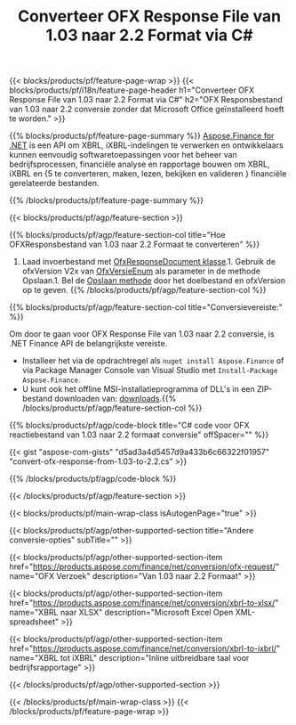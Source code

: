 ﻿---
title: Converteer OFX Response File van 1.03 naar 2.2 Format via C#
description: Voorbeeldcode voor OFX verzoekbestand van 1.03 naar 2.2 C# conversie. Gebruik API voorbeeldcode voor batch-OFX-verzoekconversie binnen op .NET gebaseerde applicaties. 
url: /nl/net/conversion/ofx-response/
family: finance
platformtag: net
feature: conversion
informat: OFX Response 1.03
outformat: OFX Response 2.2
otherformats: OFX Response
---
{{< blocks/products/pf/feature-page-wrap >}}
{{< blocks/products/pf/i18n/feature-page-header h1="Converteer OFX Response File van 1.03 naar 2.2 Format via C#" h2="OFX Responsbestand van 1.03 naar 2.2 conversie zonder dat Microsoft Office geïnstalleerd hoeft te worden." >}}

{{% blocks/products/pf/feature-page-summary %}}
[Aspose.Finance for .NET](https://products.aspose.com/finance/net/) is een API om XBRL, iXBRL-indelingen te verwerken en ontwikkelaars kunnen eenvoudig softwaretoepassingen voor het beheer van bedrijfsprocessen, financiële analyse en rapportage bouwen om XBRL, iXBRL en {5 te converteren, maken, lezen, bekijken en valideren } financiële gerelateerde bestanden. 

{{% /blocks/products/pf/feature-page-summary %}}

{{< blocks/products/pf/agp/feature-section >}}

{{% blocks/products/pf/agp/feature-section-col title="Hoe OFXResponsbestand van 1.03 naar 2.2 Formaat te converteren" %}}
1. Laad invoerbestand met [OfxResponseDocument klasse](https://apireference.aspose.com/finance/net/aspose.finance.ofx/ofxresponsedocument).1. Gebruik de ofxVersion V2x van [OfxVersieEnum](https://apireference.aspose.com/finance/net/aspose.finance.ofx/ofxversionenum) als parameter in de methode Opslaan.1. Bel de [Opslaan methode](https://apireference.aspose.com/finance/net/aspose.finance.ofx/ofxresponsedocument/methods/save) door het doelbestand en ofxVersion op te geven.
{{% /blocks/products/pf/agp/feature-section-col %}}

{{% blocks/products/pf/agp/feature-section-col title="Conversievereiste:" %}}

Om door te gaan voor OFX Response File van 1.03 naar 2.2 conversie, is .NET Finance API de belangrijkste vereiste.
- Installeer het via de opdrachtregel als ```nuget install Aspose.Finance``` of via Package Manager Console van Visual Studio met ```Install-Package Aspose.Finance```.
- U kunt ook het offline MSI-installatieprogramma of DLL's in een ZIP-bestand downloaden van: [downloads](https://downloads.aspose.com/finance/net).{{% /blocks/products/pf/agp/feature-section-col %}}

{{% blocks/products/pf/agp/code-block title="C# code voor OFX reactiebestand van 1.03 naar 2.2 formaat conversie" offSpacer="" %}}

{{< gist "aspose-com-gists" "d5ad3a4d5457d9a433b6c66322f01957" "convert-ofx-response-from-1.03-to-2.2.cs" >}}

{{% /blocks/products/pf/agp/code-block %}}

{{< /blocks/products/pf/agp/feature-section >}}

{{< blocks/products/pf/main-wrap-class isAutogenPage="true" >}}

{{< blocks/products/pf/agp/other-supported-section title="Andere conversie-opties" subTitle="" >}}

{{< blocks/products/pf/agp/other-supported-section-item href="https://products.aspose.com/finance/net/conversion/ofx-request/" name="OFX Verzoek" description="Van 1.03 naar 2.2 Formaat" >}}

{{< blocks/products/pf/agp/other-supported-section-item href="https://products.aspose.com/finance/net/conversion/xbrl-to-xlsx/" name="XBRL naar XLSX" description="Microsoft Excel Open XML-spreadsheet" >}}

{{< blocks/products/pf/agp/other-supported-section-item href="https://products.aspose.com/finance/net/conversion/xbrl-to-ixbrl/" name="XBRL tot iXBRL" description="Inline uitbreidbare taal voor bedrijfsrapportage" >}}

{{< /blocks/products/pf/agp/other-supported-section >}}

{{< /blocks/products/pf/main-wrap-class >}}
{{< /blocks/products/pf/feature-page-wrap >}}